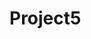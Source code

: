 # Project5

<title> P5 main reqs <title/>

-visualization:
  -triggered by a mouse-click
  -affect 7+ world tiles in proximity to the mouse position of the click
  -affect NO MORE THAN 50% of the world 
  -shown by modifying background images of affected tiles (images must be new/original images)
-effect:
  -1+ type of existing mobile entity affected by the world event
  -which one(s) must be based on proximity to the event 
  -change in appearence (note: may be a modified of the original image)
  -change in behavior 
-new entity:
  -spawn a new type of mobile entity 
  -move and animate according to logic defined by you
